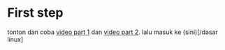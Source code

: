# First step
tonton dan coba [video part 1](https://youtu.be/3FNYvj2U0HM?si=tqDmS57R4KhNGw_P) dan [video part 2](https://youtu.be/sH4JCwjybGs?si=ie43OUccMS3RpXFk).
lalu masuk ke (sini)[/dasar linux]
